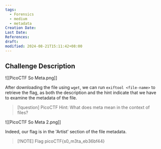 ```yaml
---
tags:
  - Forensics
  - medium
  - metadata
Creation Date: 
Last Date: 
References: 
draft: 
modified: 2024-08-21T15:11:42+08:00
---
```

## Challenge Description

![[PicoCTF So Meta.png]]

After downloading the file using `wget`, we can run `exiftool <file-name>` to retrieve the flag, as both the description and the hint indicate that we have to examine the metadata of the file. 

>[!question] PicoCTF Hint: What does meta mean in the context of files?

![[PicoCTF So Meta 2.png]]

Indeed, our flag is in the 'Artist' section of the file metadata.

> [!NOTE] Flag
>picoCTF{s0_m3ta_eb36bf44}

